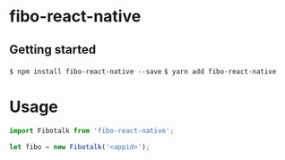 # fibo-react-native

## Getting started

`$ npm install fibo-react-native --save`
`$ yarn add fibo-react-native`

# Usage
```javascript
import Fibotalk from 'fibo-react-native';

let fibo = new Fibotalk('<appid>');
```